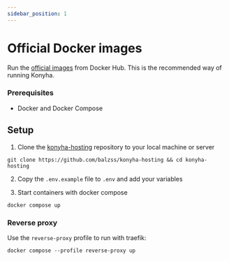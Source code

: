 ```yaml
---
sidebar_position: 1
---
```


# Official Docker images

Run the [official images](https://hub.docker.com/u/konyha) from Docker Hub.
This is the recommended way of running Konyha.

### Prerequisites

- Docker and Docker Compose

## Setup

1. Clone the [konyha-hosting](https://github.com/balzss/konyha-hosting) repository to your local machine or server

```
git clone https://github.com/balzss/konyha-hosting && cd konyha-hosting
```

2. Copy the `.env.example` file to `.env` and add your variables

3. Start containers with docker compose

```
docker compose up
```

### Reverse proxy

Use the `reverse-proxy` profile to run with traefik:

```
docker compose --profile reverse-proxy up
```
